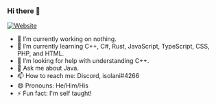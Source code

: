 ### Hi there 👋

[![Website](https://img.shields.io/website?label=lsolani.github.io&style=for-the-badge&url=https%3A%2F%2Flsolani.github.io)](https://lsolani.github.io)

- 🔭 I’m currently working on nothing.
- 🌱 I’m currently learning C++, C#, Rust, JavaScript, TypeScript, CSS, PHP, and HTML.
- 🤔 I’m looking for help with understanding C++.
- 💬 Ask me about Java.
- 📫 How to reach me: Discord, isolani#4266
- 😄 Pronouns: He/Him/His
- ⚡ Fun fact: I'm self taught!
